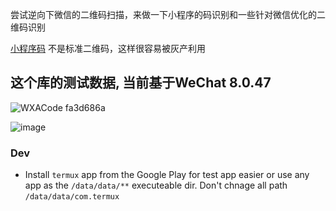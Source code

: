 尝试逆向下微信的二维码扫描，来做一下小程序的码识别和一些针对微信优化的二维码识别

[小程序码](https://developers.weixin.qq.com/doc/offiaccount/Unique_Item_Code/Unique_Item_Code_Asked_Questions.html#2
) 不是标准二维码，这样很容易被灰产利用

## 这个库的测试数据, 当前基于WeChat 8.0.47

![WXACode fa3d686a](https://github.com/Haoxiqiang/wechat-re-qrscanner/assets/3881604/9e7ddf21-9193-43c5-b64b-92d740d6bd8b)

![image](https://github.com/Haoxiqiang/wechat-re-qrscanner/assets/3881604/751153f8-3cd7-450e-8dd0-801ed8a596a0)

### Dev

* Install `termux` app from the Google Play for test app easier or use any app as the `/data/data/**` executeable dir. Don't chnage all path `/data/data/com.termux`
